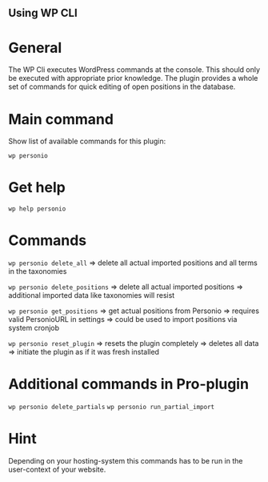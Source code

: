 ## Using WP CLI

# General

The WP Cli executes WordPress commands at the console. This should only be executed with appropriate prior knowledge. The plugin provides a whole set of commands for quick editing of open positions in the database.

# Main command

Show list of available commands for this plugin:

`wp personio`

# Get help

`wp help personio`

# Commands

`wp personio delete_all`
=> delete all actual imported positions and all terms in the taxonomies

`wp personio delete_positions`
=> delete all actual imported positions
=> additional imported data like taxonomies will resist

`wp personio get_positions`
=> get actual positions from Personio
=> requires valid PersonioURL in settings
=> could be used to import positions via system cronjob

`wp personio reset_plugin`
=> resets the plugin completely
=> deletes all data
=> initiate the plugin as if it was fresh installed

# Additional commands in Pro-plugin

`wp personio delete_partials`
`wp personio run_partial_import`

# Hint

Depending on your hosting-system this commands has to be run in the user-context of your website.
